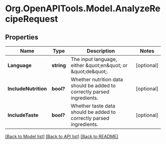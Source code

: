 # Org.OpenAPITools.Model.AnalyzeRecipeRequest

## Properties

Name | Type | Description | Notes
------------ | ------------- | ------------- | -------------
**Language** | **string** | The input language, either \&quot;en\&quot; or \&quot;de\&quot;. | [optional] 
**IncludeNutrition** | **bool?** | Whether nutrition data should be added to correctly parsed ingredients. | [optional] 
**IncludeTaste** | **bool?** | Whether taste data should be added to correctly parsed ingredients. | [optional] 

[[Back to Model list]](../README.md#documentation-for-models) [[Back to API list]](../README.md#documentation-for-api-endpoints) [[Back to README]](../README.md)

